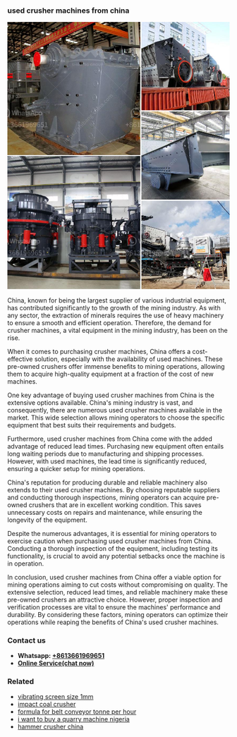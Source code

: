 <h3>used crusher machines from china</h3><img src='1706754327.jpg' alt=''><p>China, known for being the largest supplier of various industrial equipment, has contributed significantly to the growth of the mining industry. As with any sector, the extraction of minerals requires the use of heavy machinery to ensure a smooth and efficient operation. Therefore, the demand for crusher machines, a vital equipment in the mining industry, has been on the rise.</p><p>When it comes to purchasing crusher machines, China offers a cost-effective solution, especially with the availability of used machines. These pre-owned crushers offer immense benefits to mining operations, allowing them to acquire high-quality equipment at a fraction of the cost of new machines.</p><p>One key advantage of buying used crusher machines from China is the extensive options available. China's mining industry is vast, and consequently, there are numerous used crusher machines available in the market. This wide selection allows mining operators to choose the specific equipment that best suits their requirements and budgets.</p><p>Furthermore, used crusher machines from China come with the added advantage of reduced lead times. Purchasing new equipment often entails long waiting periods due to manufacturing and shipping processes. However, with used machines, the lead time is significantly reduced, ensuring a quicker setup for mining operations.</p><p>China's reputation for producing durable and reliable machinery also extends to their used crusher machines. By choosing reputable suppliers and conducting thorough inspections, mining operators can acquire pre-owned crushers that are in excellent working condition. This saves unnecessary costs on repairs and maintenance, while ensuring the longevity of the equipment.</p><p>Despite the numerous advantages, it is essential for mining operators to exercise caution when purchasing used crusher machines from China. Conducting a thorough inspection of the equipment, including testing its functionality, is crucial to avoid any potential setbacks once the machine is in operation.</p><p>In conclusion, used crusher machines from China offer a viable option for mining operations aiming to cut costs without compromising on quality. The extensive selection, reduced lead times, and reliable machinery make these pre-owned crushers an attractive choice. However, proper inspection and verification processes are vital to ensure the machines' performance and durability. By considering these factors, mining operators can optimize their operations while reaping the benefits of China's used crusher machines.</p><h3>Contact us</h3><ul><li><strong>Whatsapp:&nbsp;<a href="https://wa.me/8613661969651">+8613661969651</a></strong></li><li><a href="https://swt.shibang-china.com/?git&amp;zhl&amp;used crusher machines from china"><strong>Online Service(chat now)</strong></a></li></ul><h3>Related</h3><ul><li><a href='vibrating screen size 1mm.md'>vibrating screen size 1mm</a></li><li><a href='impact coal crusher.md'>impact coal crusher</a></li><li><a href='formula for belt conveyor tonne per hour.md'>formula for belt conveyor tonne per hour</a></li><li><a href='i want to buy a quarry machine nigeria.md'>i want to buy a quarry machine nigeria</a></li><li><a href='hammer crusher china.md'>hammer crusher china</a></li></ul>